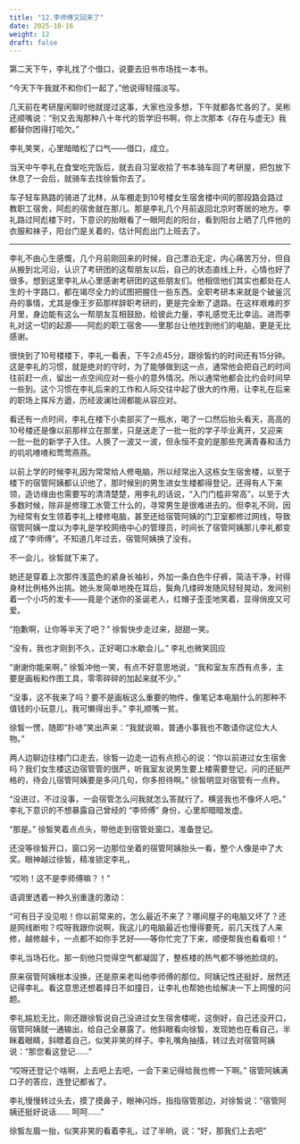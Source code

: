 ```yaml
---
title: "12.李师傅又回来了"
date: 2025-10-16
weight: 12
draft: false
---
```


第二天下午，李礼找了个借口，说要去旧书市场找一本书。

“今天下午我就不和你们一起了，”他说得轻描淡写。

几天前在考研屋闲聊时他就提过这事，大家也没多想，下午就都各忙各的了。吴彬还顺嘴说：“别又去淘那种八十年代的哲学旧书啊，你上次那本《存在与虚无》我都替你困得打哈欠。”

李礼笑笑，心里暗暗松了口气——借口，成立。

当天中午李礼在食堂吃完饭后，就去自习室收拾了书本骑车回了考研屋，把包放下休息了一会后，就骑车去找徐皙你去了。

车子轻车熟路的骑进了北林，从车棚走到10号楼女生宿舍楼中间的那段路会路过教职工宿舍，阿彪的宿舍就在那儿。那是李礼几个月前返回北京时寄居的地方。李礼路过阿彪楼下时，下意识的抬眼看了一眼阿彪的阳台，看到阳台上晒了几件他的衣服和袜子，阳台门是关着的，估计阿彪出门上班去了。

---

李礼不由心生感慨，几个月前刚回来的时候，自己漂泊无定，内心痛苦万分，但自从搬到北河沿，认识了考研团的这帮朋友以后，自己的状态直线上升，心情也好了很多。想到这里李礼从心里感谢考研团的这些朋友们。他相信他们其实也都处在人生的十字路口，都在竭尽全力的试图把握住一些东西。全职考研本来就是个破釜沉舟的事情，尤其是像王岁茹那样辞职考研的，更是完全断了退路。在这样艰难的岁月里，身边能有这么一帮朋友互相鼓励，给彼此力量，李礼感觉无比幸运。进而李礼对这一切的起源——阿彪的职工宿舍——里那台让他找到他们的电脑，更是无比感谢。

很快到了10号楼楼下，李礼一看表，下午2点45分，跟徐皙约的时间还有15分钟。这是李礼的习惯，就是绝对的守时，为了能够做到这一点，通常他会把自己的时间往前赶一点，留出一点空间应对一些小的意外情况。所以通常他都会比约会时间早一些到。这个习惯在李礼后来的工作和人际交往中起了很大的作用，让李礼在后来的职场上挥斥方遒，历经波澜壮阔都能从容应对。

看还有一点时间，李礼在楼下小卖部买了一瓶水，喝了一口然后抬头看天，高高的10号楼还是像以前那样立在那里，只是送走了一批一批的学子毕业离开，又迎来一批一批的新学子入住。人换了一波又一波，但永恒不变的是那些充满青春和活力的叽叽喳喳和莺莺燕燕。

以前上学的时候李礼因为常常给人修电脑，所以经常出入这栋女生宿舍楼，以至于楼下的宿管阿姨都认识他了，那时候别的男生进女生楼都得登记，还得有人下来领，造访缘由也需要写的清清楚楚，用李礼的话说，“入门门槛非常高”，以至于大多数时候，除非是修理工水管工什么的，寻常男生是很难进去的。但李礼不同，因为经常有女生领着李礼上楼修电脑，甚至还给宿管阿姨的门卫室都修过网线，导致宿管阿姨一度以为李礼是学校网络中心的管理员，时间长了宿管阿姨那儿李礼都变成了“李师傅”。不知道几年过去，宿管阿姨换了没有。

不一会儿，徐皙就下来了。

她还是穿着上次那件浅蓝色的紧身长袖衫，外加一条白色牛仔裤，简洁干净，衬得身材比例格外出挑。她头发简单地挽在耳后，鬓角几缕碎发随风轻轻晃动，发间别着一个小巧的发卡——竟是个迷你的圣诞老人，红帽子歪歪地笑着，显得俏皮又可爱。

“抱歉啊，让你等半天了吧？” 徐皙快步走过来，甜甜一笑。

“没有，我也才刚到不久，正好喝口水歇会儿。” 李礼也微笑回应

“谢谢你能来啊，” 徐皙冲他一笑，有点不好意思地说，“我和室友东西有点多，主要是画板和作图工具，零零碎碎的加起来就不少。”

“没事，这不我来了吗？要不是画板这么重要的物件，像笔记本电脑什么的那种不值钱的小玩意儿，我可懒得出手。” 李礼顺嘴一贫。

徐皙一愣，随即“扑哧”笑出声来：“我就说嘛，普通小事我也不敢请你这位大人物。”

两人边聊边往楼门口走去，徐皙一边走一边有点担心的说：“你以前进过女生宿舍吗？我们女生楼这边宿管管的很严，听我室友说男生要上楼需要登记，问的还挺严格的，待会儿宿管阿姨要是多问几句，你多担待啊。” 徐皙明显对宿管有一点杵。

“没进过，不过没事，一会宿管怎么问我就怎么答就行了。横竖我也不像坏人吧。” 李礼下意识的不想暴露自己曾经的 “李师傅” 身份，心里却暗暗发虚。

“那是。” 徐皙笑着点点头，带他走到宿管处窗口，准备登记。

还没等徐皙开口，窗口另一边那位坐着的宿管阿姨抬头一看，整个人像是中了大奖。眼神越过徐皙，精准锁定李礼，

“哎哟！这不是李师傅嘛？！”

语调里透着一种久别重逢的激动：

“可有日子没见啦！你以前常来的，怎么最近不来了？哪间屋子的电脑又坏了？还是网线断啦？哎呀我跟你说啊，我这儿的电脑最近也慢得要死，前几天找了人来修，越修越卡，一点都不如你手艺好——等你忙完了下来，顺便帮我也看看呗！”

李礼当场石化。那一刻他只觉得空气都凝固了，整栋楼的热气都不够他脸烧的。

原来宿管阿姨根本没换，还是原来老叫他李师傅的那位。阿姨记性还挺好，居然还记得李礼。看这意思还想着择日不如撞日，让李礼也帮她也给解决一下上网慢的问题。

李礼尴尬无比，刚还跟徐皙说自己没进过女生宿舍楼呢，这倒好，自己还没开口，宿管阿姨就一通输出，给自己全暴露了。他斜眼看向徐皙，发现她也在看自己，半眯着眼睛，斜瞟着自己，似笑非笑的样子。李礼嘴角抽搐，转过去对宿管阿姨说：“那您看这登记……”

“哎呀还登记个啥啊，上去吧上去吧，一会下来记得给我也修一下啊。” 宿管阿姨满口子的答应，连登记都省了。

李礼慢慢转过头去，摸了摸鼻子，眼神闪烁，指指宿管那边，对徐皙说：“宿管阿姨还挺好说话…… 呵呵……”

徐皙左眉一抬，似笑非笑的看着李礼，过了半晌，说：“好，那我们上去吧”

